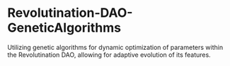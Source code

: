 # Revolutination-DAO-GeneticAlgorithms
Utilizing genetic algorithms for dynamic optimization of parameters within the Revolutination DAO, allowing for adaptive evolution of its features.
